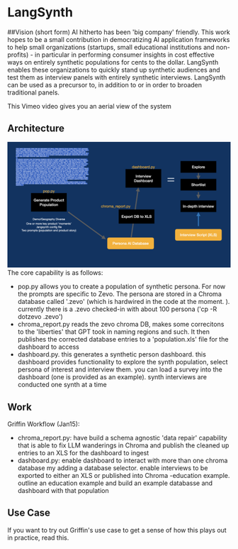 # LangSynth

##Vision (short form)
AI hitherto has been 'big company' friendly. This work hopes to be a small contribution in democratizing AI application frameworks to help small organizations (startups, small educational institutions and non-profits) - in particular in performing consumer insights in cost effective ways on entirely synthetic populations for cents to the dollar. LangSynth enables these organizations to quickly stand up synthetic audiences and test them as interview panels with entirely synthetic interviews. LangSynth can be used as a precursor to, in addition to or in order to broaden traditional panels.

This Vimeo video gives you an aerial view of the system

## Architecture
![Synth Workflow](ls_arch.jpeg)
The core capability is as follows:
- pop.py allows you to create a population of synthetic persona. For now the prompts are specific to Zevo. The persona are stored in a Chroma database called '.zevo' (which is hardwired in the code at the moment. ). currently there is a .zevo checked-in with about 100 persona ('cp -R dotzevo .zevo')
- chroma_report.py reads the zevo chroma DB, makes some correcitons to the 'liberties' that GPT took in naming regions and such. It then publishes the corrected database entries to a 'population.xls' file for the dashboard to access
- dashboard.py. this generates a synthetic person dashboard. this dashboard provides functionality to explore the synth population, select persona of interest and interview them. you can load a survey into the dashboard (one is provided as an example). synth interviews are conducted one synth at a time

## Work
Griffin Workflow (Jan15):
- chroma_report.py: have build a schema agnostic 'data repair' capability that is able to fix LLM wanderings in Chroma and publish the cleaned up entries to an XLS for the dashboard to ingest
- dashboard.py: enable dashboard to interact with more than one chroma database my adding a database selector. enable interviews to be exported to either an XLS or published into Chroma
-education example. outline an education example and build an example databasse and dashboard with that population

## Use Case
If you want to try out Griffin's use case to get a sense of how this plays out in practice, read this.
